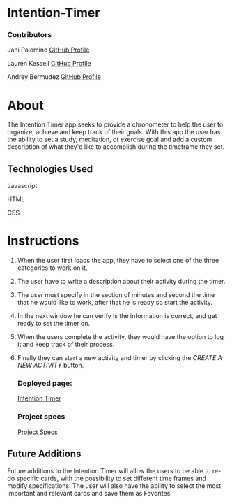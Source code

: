 # Intention-Timer

### Contributors

Jani Palomino [GitHub Profile](https://github.com/janitastic)

Lauren Kessell [GitHub Profile](https://github.com/LKessell)

Andrey Bermudez [GitHub Profile](https://github.com/Andrey-1992)


# About
The Intention Timer app seeks to provide a chronometer to help the user to organize, achieve and keep track of their goals. With this app the user has the ability to set a study, meditation, or exercise goal and add a custom description of what they'd like to accomplish during the timeframe they set.



 ## Technologies Used

   Javascript

   HTML

   CSS

# Instructions
1. When the user first loads the app, they have to select one of the three categories to work on it.
2. The user have to write a description about their activity during the timer.
3. The user must specify in the section of minutes and second the time that he would like to work, after that he is ready so start the activity.
4. In the next window he can verify is the information is correct, and get ready to set the timer on.
5. When the users complete the activity, they would have the option to log it and keep track of their process.
6. Finally they can start a new activity and timer by clicking the *CREATE A NEW ACTIVITY* button.

   ### Deployed page:
     [Intention Timer](https://andrey-1992.github.io/Intention-Timer/)
   ### Project specs 
   [Project Specs](https://frontend.turing.edu/projects/module-1/intention-timer-group.html)

 ## Future Additions
Future additions to the Intention Timer will allow the users to be able to re-do specific cards, with the possibility to set different time frames and modify specifications. The user will also have the ability to select the most important and relevant cards and save them as Favorites.
